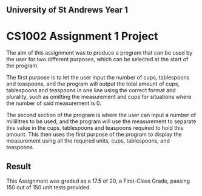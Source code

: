 ## University of St Andrews Year 1 

# CS1002 Assignment 1 Project 

The aim of this assignment was to produce a program that can be used by the user for two different purposes, which can be selected at the start of the program.

The first purpose is to let the user input the number of cups, tablespoons and teaspoons, and the program will output the total amount of cups, tablespoons and teaspoons in one line using the correct format and plurality, such as omitting the measurement and cups for situations where the number of said measurement is 0.

The second section of the program is where the user can input a number of millilitres to be used, and the program will use the measurement to separate this value in the cups, tablespoons and teaspoons required to hold this amount. This then uses the first purpose of the program to display the measurement using all the required units, cups, tablespoons, and teaspoons.

## Result

This Assignment was graded as a 17.5 of 20, a First-Class Grade, passing 150 out of 150 unit tests provided.
